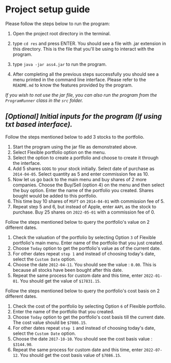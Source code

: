 #  Project setup guide

Please follow the steps below to run the program:

1. Open the project root directory in the terminal. 


2. type `cd res` and press ENTER. You should see a file with .jar extension in this directory. 
   This is the file that you'll be using to interact with the program.


3. type `java -jar ass4.jar` to run the program.


4. After completing all the previous steps successfully you should see a menu printed 
   in the command line interface. Please refer to the `README.md` to know the features provided
   by the program.

_If you wish to not use the jar file, you can also run the program from the `ProgramRunner` class
in the `src` folder._



## _[Optional] Initial inputs for the program (If using txt based interface)._

Follow the steps mentioned below to add 3 stocks to the portfolio.

1. Start the program using the jar file as demonstrated above.
2. Select Flexible portfolio option on the menu.
3. Select the option to create a portfolio and choose to create it through the interface. 
4. Add 5 shares `GOOG` to your stock initially. Select date of purchase as `2014-04-05`. Select quantity as 5 and enter commission fee as 10. 
5. Now let us go back to the main menu and buy shares of 2 more companies. Choose the Buy/Sell (option 4) on the menu and then select the buy option. Enter the name of the portfolio you created. Shares bought would be added to this portfolio.
6. This time buy 10 shares of `MSFT` on `2014-04-01` with commission fee of 5.
7. Repeat step 5 and 6, but instead of Apple, enter `AAPL` as the stock to purchase. Buy 25 shares on `2022-05-01` with a commission fee of 0.


Follow the steps mentioned below to query the portfolio's value on 2 different dates.

1. Check the valuation of the portfolio by selecting Option `3` of Flexible portfolio's main menu. Enter name of the portfolio that you just created.
2. Choose `Today` option to get the portfolio's value as of the current date.
3. For other dates repeat `step 1` and instead of choosing today's date, select the `Custom Date` option.
4. Choose the date `2012-04-11`. You should see the value : `0.00`. This is because all stocks have been bought after this date.
5. Repeat the same process for custom date and this time, enter `2022-01-01`. You should get the value of `$17831.15`.

Follow the steps mentioned below to query the portfolio's cost basis on 2 different dates.

1. Check the cost of the portfolio by selecting Option `6` of Flexible portfolio.
2. Enter the name of the portfolio that you created. 
3. Choose `Today` option to get the portfolio's cost basis till the current date. The cost value should be `$7086.15`.
4. For other dates repeat `step 1` and instead of choosing today's date, select the `Custom Date` option.
5. Choose the date `2017-10-10`. You should see the cost basis value : `$3144.90`.
6. Repeat the same process for custom date and this time, enter `2022-07-12`. You should get the cost basis value of `$7086.15`.
